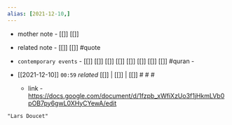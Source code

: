 ```yaml
---
alias: [2021-12-10,]
---
```

- mother note - [[]] [[]]
- related note - [[]] [[]] #quote 
- `contemporary events` - [[]] [[]] [[]] [[]] [[]] [[]] [[]] [[]] #quran -

- [[2021-12-10]]  `00:59` _related_ [[]] | [[]] | [[]] # # #
	- link - https://docs.google.com/document/d/1fzpb_xWfiXzUo3f1jHkmLVb0pOB7py6gwL0XHyCYewA/edit

```query
"Lars Doucet"
```